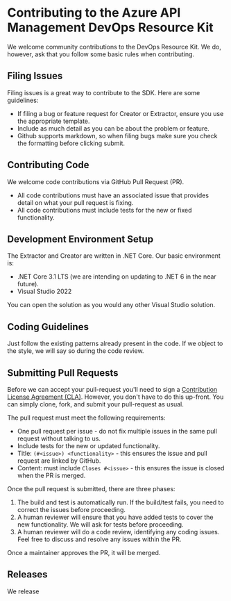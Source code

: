# Contributing to the Azure API Management DevOps Resource Kit

We welcome community contributions to the DevOps Resource Kit.  We do, however, ask that you follow some basic rules
when contributing.

## Filing Issues

Filing issues is a great way to contribute to the SDK. Here are some guidelines:

* If filing a bug or feature request for Creator or Extractor, ensure you use the appropriate template.
* Include as much detail as you can be about the problem or feature.
* Github supports markdown, so when filing bugs make sure you check the formatting before clicking submit.

## Contributing Code

We welcome code contributions via GitHub Pull Request (PR).

* All code contributions must have an associated issue that provides detail on what your pull request is fixing.
* All code contributions must include tests for the new or fixed functionality.

## Development Environment Setup

The Extractor and Creator are written in .NET Core.  Our basic environment is:

* .NET Core 3.1 LTS (we are intending on updating to .NET 6 in the near future).
* Visual Studio 2022

You can open the solution as you would any other Visual Studio solution.

## Coding Guidelines

Just follow the existing patterns already present in the code.  If we object to the style, we will say so during the code review.

## Submitting Pull Requests

Before we can accept your pull-request you'll need to sign a [Contribution License Agreement (CLA)](http://en.wikipedia.org/wiki/Contributor_License_Agreement). 
However, you don't have to do this up-front. You can simply clone, fork, and submit your pull-request as usual.  

The pull request must meet the following requirements:

* One pull request per issue - do not fix multiple issues in the same pull request without talking to us.
* Include tests for the new or updated functionality.
* Title: `(#<issue>) <functionality>` - this ensures the issue and pull request are linked by GitHub.
* Content: must include `Closes #<issue>` - this ensures the issue is closed when the PR is merged.

Once the pull request is submitted, there are three phases:

1. The build and test is automatically run.  If the build/test fails, you need to correct the issues before proceeding.
1. A human reviewer will ensure that you have added tests to cover the new functionality.  We will ask for tests before proceeding.
1. A human reviewer will do a code review, identifying any coding issues.  Feel free to discuss and resolve any issues within the PR.

Once a maintainer approves the PR, it will be merged.

## Releases

We release 
